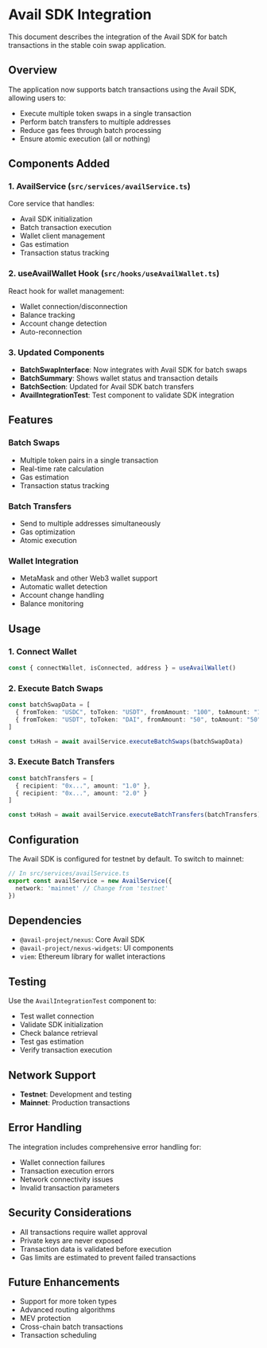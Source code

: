 # Avail SDK Integration

This document describes the integration of the Avail SDK for batch transactions in the stable coin swap application.

## Overview

The application now supports batch transactions using the Avail SDK, allowing users to:
- Execute multiple token swaps in a single transaction
- Perform batch transfers to multiple addresses
- Reduce gas fees through batch processing
- Ensure atomic execution (all or nothing)

## Components Added

### 1. AvailService (`src/services/availService.ts`)
Core service that handles:
- Avail SDK initialization
- Batch transaction execution
- Wallet client management
- Gas estimation
- Transaction status tracking

### 2. useAvailWallet Hook (`src/hooks/useAvailWallet.ts`)
React hook for wallet management:
- Wallet connection/disconnection
- Balance tracking
- Account change detection
- Auto-reconnection

### 3. Updated Components
- **BatchSwapInterface**: Now integrates with Avail SDK for batch swaps
- **BatchSummary**: Shows wallet status and transaction details
- **BatchSection**: Updated for Avail SDK batch transfers
- **AvailIntegrationTest**: Test component to validate SDK integration

## Features

### Batch Swaps
- Multiple token pairs in a single transaction
- Real-time rate calculation
- Gas estimation
- Transaction status tracking

### Batch Transfers
- Send to multiple addresses simultaneously
- Gas optimization
- Atomic execution

### Wallet Integration
- MetaMask and other Web3 wallet support
- Automatic wallet detection
- Account change handling
- Balance monitoring

## Usage

### 1. Connect Wallet
```typescript
const { connectWallet, isConnected, address } = useAvailWallet()
```

### 2. Execute Batch Swaps
```typescript
const batchSwapData = [
  { fromToken: "USDC", toToken: "USDT", fromAmount: "100", toAmount: "100", rate: 1.0 },
  { fromToken: "USDT", toToken: "DAI", fromAmount: "50", toAmount: "50", rate: 1.0 }
]

const txHash = await availService.executeBatchSwaps(batchSwapData)
```

### 3. Execute Batch Transfers
```typescript
const batchTransfers = [
  { recipient: "0x...", amount: "1.0" },
  { recipient: "0x...", amount: "2.0" }
]

const txHash = await availService.executeBatchTransfers(batchTransfers)
```

## Configuration

The Avail SDK is configured for testnet by default. To switch to mainnet:

```typescript
// In src/services/availService.ts
export const availService = new AvailService({
  network: 'mainnet' // Change from 'testnet'
})
```

## Dependencies

- `@avail-project/nexus`: Core Avail SDK
- `@avail-project/nexus-widgets`: UI components
- `viem`: Ethereum library for wallet interactions

## Testing

Use the `AvailIntegrationTest` component to:
- Test wallet connection
- Validate SDK initialization
- Check balance retrieval
- Test gas estimation
- Verify transaction execution

## Network Support

- **Testnet**: Development and testing
- **Mainnet**: Production transactions

## Error Handling

The integration includes comprehensive error handling for:
- Wallet connection failures
- Transaction execution errors
- Network connectivity issues
- Invalid transaction parameters

## Security Considerations

- All transactions require wallet approval
- Private keys are never exposed
- Transaction data is validated before execution
- Gas limits are estimated to prevent failed transactions

## Future Enhancements

- Support for more token types
- Advanced routing algorithms
- MEV protection
- Cross-chain batch transactions
- Transaction scheduling
